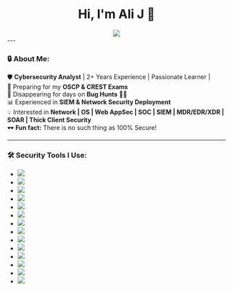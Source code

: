 <h1 align="center">Hi, I'm Ali J 👋</h1>
<div align="center">
  <img src="https://readme-typing-svg.herokuapp.com?font=Fira+Code&weight=500&size=24&pause=1000&color=00FF00&center=true&vCenter=true&width=550&lines=🔒+Cybersecurity+Analyst;🕵️‍♂️+Ethical+Hacker;⚔️+Threat+Intelligence+Researcher;💻+Red+Teamer+%7C+Blue+Teamer;🚀+Tech+Enthusiast" />
</div>
---



### 🔒 About Me:  

🛡️ **Cybersecurity Analyst** | 2+ Years Experience  | Passionate Learner |  
🎯 Preparing for my **OSCP & CREST Exams**  
🤝 Disappearing for days on **Bug Hunts** 🕵️‍♂️  
📊 Experienced in **SIEM & Network Security Deployment**  
💡 Interested in **Network | OS | Web AppSec | SOC | SIEM | MDR/EDR/XDR | SOAR | Thick Client Security**  
🕶️ **Fun fact:** There is no such thing as 100% Secure!  

---



### 🛠️ Security Tools I Use:


- <img src="https://img.shields.io/badge/OSINT_Framework-FF6347?style=for-the-badge&logo=python&logoColor=white" />
- <img src="https://img.shields.io/badge/Burp_Suite-FFD700?style=for-the-badge&logo=burpsuite&logoColor=white" />
- <img src="https://img.shields.io/badge/Metasploit_Framework-32CD32?style=for-the-badge&logo=metasploit&logoColor=white" />
- <img src="https://img.shields.io/badge/Wireshark-4682B4?style=for-the-badge&logo=wireshark&logoColor=white" />
- <img src="https://img.shields.io/badge/Nmap-8A2BE2?style=for-the-badge&logo=nmap&logoColor=white" />
- <img src="https://img.shields.io/badge/Fortinet-FF4500?style=for-the-badge&logo=fortinet&logoColor=white" />
- <img src="https://img.shields.io/badge/IBM_QRadar-00BFFF?style=for-the-badge&logo=ibm&logoColor=white" />
- <img src="https://img.shields.io/badge/Splunk-FF1493?style=for-the-badge&logo=splunk&logoColor=white" />
- <img src="https://img.shields.io/badge/Wazuh-20B2AA?style=for-the-badge&logo=wazuh&logoColor=white" />
- <img src="https://img.shields.io/badge/Snort-DC143C?style=for-the-badge&logo=snort&logoColor=white" />
- <img src="https://img.shields.io/badge/Qualys-7FFF00?style=for-the-badge&logo=qualys&logoColor=white" />
- <img src="https://img.shields.io/badge/Parrot_OS-8B0000?style=for-the-badge&logo=parrot&logoColor=white" />
- <img src="https://img.shields.io/badge/Kali_Linux-2E8B57?style=for-the-badge&logo=kali&logoColor=white" />
- <img src="https://img.shields.io/badge/Postman-FF4F00?style=for-the-badge&logo=postman&logoColor=white" />

